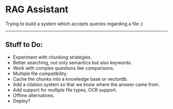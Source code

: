 # RAG Assistant
Trying to build a system which accepts queries regarding a file :)

---

## Stuff to Do:
- Experiment with chunking strategies.
- Better searching, not only semantics but also keywords.
- Work with complex questions like comparisons.
- Multiple file compatibility.
- Cache the chunks into a knowledge base or vectordb.
- Add a citation system so that we know where the answer came from.
- Add support for multiple file types, OCR support.
- Offline alternatives.
- Deploy?